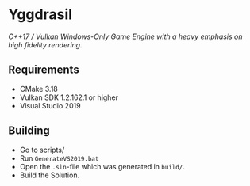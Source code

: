 # Yggdrasil
*C++17 / Vulkan Windows-Only Game Engine with a heavy emphasis on high fidelity rendering.*

## Requirements
* CMake 3.18
* Vulkan SDK 1.2.162.1 or higher
* Visual Studio 2019

## Building
* Go to scripts/
* Run `GenerateVS2019.bat`
* Open the `.sln`-file which was generated in `build/`.
* Build the Solution.
